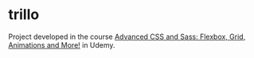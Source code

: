 # trillo

Project developed in the course [Advanced CSS and Sass: Flexbox, Grid, Animations and More!](https://www.udemy.com/course/advanced-css-and-sass/) in Udemy.
